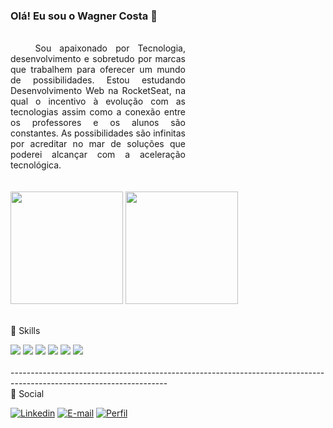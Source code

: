 ### Olá! Eu sou o Wagner Costa 👋

<div style="width: 20em;text-align: justify;"><br>
     &nbsp;&nbsp;&nbsp;Sou apaixonado por Tecnologia, desenvolvimento e sobretudo por marcas que trabalhem para oferecer um mundo de possibilidades. Estou estudando Desenvolvimento Web na RocketSeat, na qual o incentivo à evolução com as tecnologias assim como a conexão entre os professores e os alunos são constantes. As possibilidades são infinitas por acreditar no mar de soluções que poderei alcançar com a aceleração tecnológica.
</div>

<div><br><br>
<img height="180em"  src="https://github-readme-stats.vercel.app/api?username=WagnerCSN&show_icons=true&theme=dracula"/>
<img height="180em"  src="https://github-readme-stats.vercel.app/api/top-langs/?username=WagnerCSN&hide_progress=false&theme=dracula"/>
<br><br>  
</div>

🚀 Skills
<div style="display: inline_block"> 
  <img src="https://img.shields.io/badge/HTML-239120?style=for-the-badge&logo=html5&logoColor=white"/>
  <img src="https://img.shields.io/badge/CSS-239120?&style=for-the-badge&logo=css3&logoColor=white"/>
  <img src="https://img.shields.io/badge/JavaScript-323330?style=for-the-badge&logo=javascript&logoColor=F7DF1E"/>
  <img src="https://img.shields.io/badge/React-20232A?style=for-the-badge&logo=react&logoColor=61DAFB"/>
  <img src="https://img.shields.io/badge/Node.js-43853D?style=for-the-badge&logo=node.js&logoColor=white"/>
  <img src="https://img.shields.io/badge/GitHub-100000?style=for-the-badge&logo=github&logoColor=white"/>
   <br> <br>
 </div>
 <div>---------------------------------------------------------------------------------------------------------------------</div>
 👨 Social
 
[![Linkedin](https://img.shields.io/badge/LinkedIn-0077B5?style=for-the-badge&logo=linkedin&logoColor=white)](https://www.linkedin.com/in/wagner-costa-546631211/)
[![E-mail](https://img.shields.io/badge/Gmail-D14836?style=for-the-badge&logo=gmail&logoColor=white)](mailto:wagcostves@gmail.com)
[![Perfil](https://img.shields.io/badge/Rocketseat-%237159c1?style=for-the-badge)](https://app.rocketseat.com.br/me/wagner-costa-souza-neves-06222)
